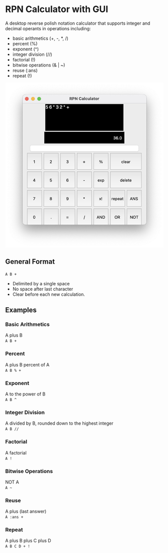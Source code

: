 # RPN Calculator with GUI

A desktop reverse polish notation calculator that supports integer and decimal operants in operations including:
- basic arithmetics (+, -, *, /)
- percent (%)
- exponent (^)
- integer division (//)
- factorial (!)
- bitwise operations (& | ~)
- reuse (:ans)
- repeat (!)

![Calculator screenshot](demo.jpg)

## General Format 
```A B +```
* Delimited by a single space
* No space after last character
* Clear before each new calculation.

## Examples

### Basic Arithmetics
A plus B  
```A B +```

### Percent
A plus B percent of A  
```A B % +```

### Exponent
A to the power of B  
```A B ^```

### Integer Division
A divided by B, rounded down to the highest integer  
```A B //```

### Factorial
A factorial  
```A !```

### Bitwise Operations
NOT A  
```A ~```

### Reuse
A plus (last answer)  
```A :ans +```

### Repeat
A plus B plus C plus D  
```A B C D + !```


